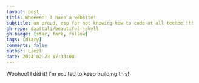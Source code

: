 ```yaml
---
layout: post
title: Wheeee!! I have a website!
subtitle: am proud, esp for not knowing how to code at all teehee!!!!
gh-repo: daattali/beautiful-jekyll
gh-badge: [star, fork, follow]
tags: [diary]
comments: false
author: Liezl
date: 2024-02-23 17:33:00
---
```


Woohoo!  I did it!  I'm excited to keep building this!
